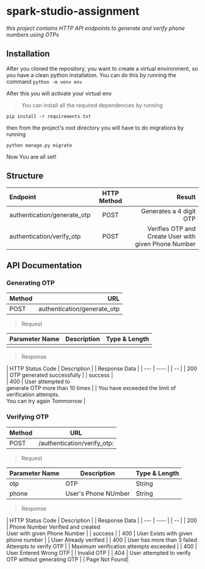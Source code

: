 # spark-studio-assignment
*this project contains HTTP API endpoints to generate and verify phone numbers using OTPs*
## Installation
After you cloned the repository, you want to create a virtual environment, so you have a clean python installation. You can do this by running the command
`python -m venv env`

After this you will activate your virtual env
>You can install all the required dependencies by running

`pip install -r requirements.txt`

then from the project's root directory you will have to do migrations by running

`python manage.py migrate`

Now You are all set!
## Structure

| Endpoint                    | HTTP Method | Result                                                 |
| :---                        |    :----:   |          ---:                                          |
| authentication/generate_otp | POST        |Generates a 4 digit OTP                                 |
| authentication/verify_otp   | POST        | Verifies OTP and Create User with given Phone Number   |

## API Documentation

### Generating OTP

| Method | URL                           |
| :---   |    ---:                       |       
| POST   | authentication/generate_otp   |

> Request

| Parameter Name              | Description | Type & Length                                          |
| :---                        |    :----:   |          ---:                                          |
|                             |             |                                                        |

> Response

| HTTP Status Code       | Description |     | Response Data             | 
| ---                   |    ----  |     |    --                         |
|    200                 |   OTP generated successfully          |     |       success                            |  
|  400  | User attempted to <br /> generate OTP more than 10 times   |   |  You have exceeded the limit of verification attempts. <br /> You can try again Tommorrow |


### Verifying OTP

| Method | URL                           |
| ---   |    ---                     |       
| POST   | /authentication/verify_otp:   |

> Request

| Parameter Name              | Description | Type & Length                                          |
| ---                        |    ----  |          ---                                         |
|    otp                      |    OTP      |       String                                           |
|    phone                      |    User's Phone NUmber      |       String                                           |

> Response

| HTTP Status Code       | Description |     | Response Data     | 
| ---                   |    ----  |     |    --                 |
|    200                 |   Phone Number Verified and created <br /> User with given Phone Number         |     |       success   | 
|    400                 |    User Exists with given phone number         |     |  User Already verified |
|    400               |   User has more than 3 failed <br /> Attempts to verify OTP   |   |  Maximum verification attempts exceeded |
|    400                 |    User Entered Wrong OTP       |     |  Invalid OTP |
|    404                |    User attempted to verify <br /> OTP without generating OTP        |     |  Page Not Found|
